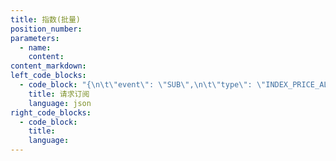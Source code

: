 ```yaml
---
title: 指数(批量)
position_number:
parameters:
  - name:
    content:
content_markdown:
left_code_blocks:
  - code_block: "{\n\t\"event\": \"SUB\",\n\t\"type\": \"INDEX_PRICE_ALL\",\n\t\"symbols\": \"BTC/USDT,ETH/USDT\"\n}"
    title: 请求订阅
    language: json
right_code_blocks:
  - code_block:
    title:
    language:
---
```

